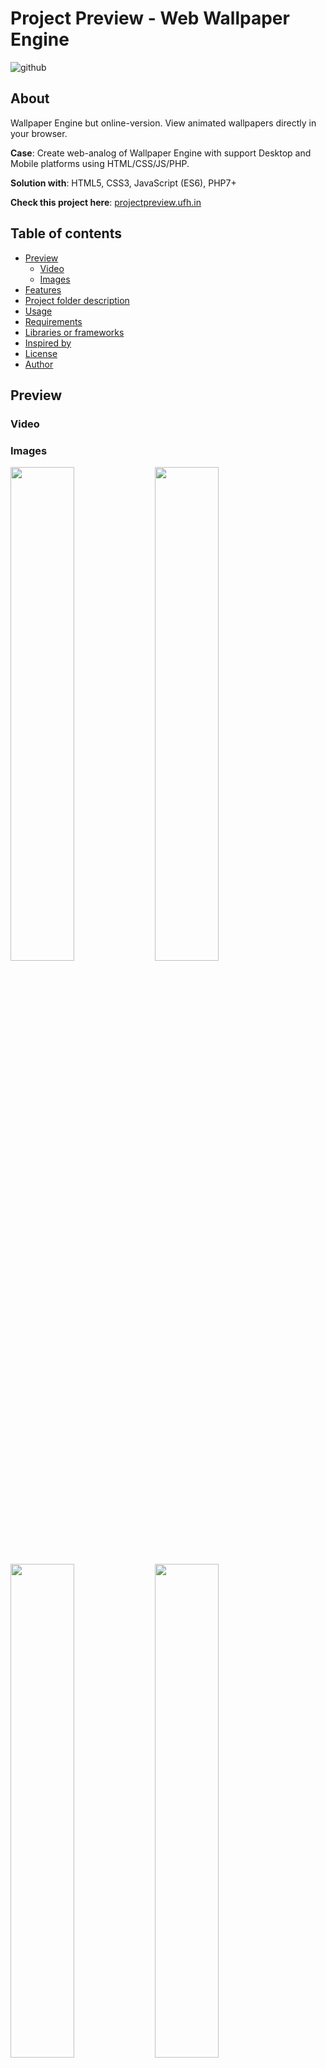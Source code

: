 # Project Preview - Web Wallpaper Engine
![github](https://img.shields.io/github/downloads/kenclaron/project-preview/total.svg)

## About
Wallpaper Engine but online-version. View animated wallpapers directly in your browser. 

**Case**: Create web-analog of Wallpaper Engine with support Desktop and Mobile platforms using HTML/CSS/JS/PHP.

**Solution with**: HTML5, CSS3, JavaScript (ES6), PHP7+

**Check this project here**: [projectpreview.ufh.in](http://projectpreview.ultimatefreehost.in/w/1)

## Table of contents
- [Preview](#preview)
  - [Video](#video)
  - [Images](#images)
- [Features](#features)
- [Project folder description](#project-folder-description)
- [Usage](#usage)
- [Requirements](#requirements)
- [Libraries or frameworks](#libraries-or-frameworks)
- [Inspired by](#inspired-by)
- [License](#license)
- [Author](#author)

## Preview

### Video

### Images
[<img src="https://i.imgur.com/LNfkUP5.jpg" width="45%"/>](https://i.imgur.com/LNfkUP5.jpg)
[<img src="https://i.imgur.com/rcUDfW6.jpg" width="45%"/>](https://i.imgur.com/rcUDfW6.jpg)
[<img src="https://i.imgur.com/XqFJbBc.jpg" width="45%"/>](https://i.imgur.com/XqFJbBc.jpg)
[<img src="https://i.imgur.com/Ut10l3H.jpg" width="45%"/>](https://i.imgur.com/Ut10l3H.jpg)

## Features

- Supports HTML, JS, CSS code in projects;
- Supports all custom dynamic settings of projects;
- Supports all original events and input types from Wallpaper Engine;
- Supports downloading of source in `.zip`;
- Real-time editor of your Javascript Canvas-animation;
- Cross-browser support;
- Desktop and Mobile (Android and IOS) platforms support.

## Project folder description

```text
project-preview/
├──── css       - styles
├──── global    - libraries
├──── js        - scripts
├──── projects  - folders with animation and real-time editor
├─ .htaccess
├─ download.php - download in-zip source from projects folder
├─ index.php    - start page
├─ robots.txt
├─ settings.json
└─ zip.lib.php  - download in-zip source from projects folder
```

## Usage

* Open website - [projectpreview.ufh.in](http://projectpreview.ultimatefreehost.in/w/1);
* Import all files on your local or public server with PHP-support:
  * Launch PHP-server;
  * Open `{{url}}/` or `{{url}}/index.php` in your browser for start page;
  * Open `{{url}}/w/1` in your browser for open project with `id=1`;
  * Open `{{url}}/download.php?id=1` in your browser for download project in-zip with `id=1`.

## Requirements 

### Browsers
* **Chrome** (49.0.2623 or latest)
* **Firefox** (45.0 or latest)
* **Opera** (36.0.2130.32 or latest)
* **Edge** (25.10586/EdgeHTML 13.10586 or latest)
* **Safari** (9.0 or latest)

### Software
* Any software using Blink 49 or latest
* Any software using V8 4.9.385 or latest

## Libraries or frameworks
* **jQuery** - v3.6.0
* **HammerJS** - v2.0.6
* **Touch-Menu-Like-Android** - v0.8

## Inspired by
**Wallpaper Engine** - https://www.wallpaperengine.io/

## License
The **Project Preview** licensed under the [MIT license](https://opensource.org/licenses/MIT).

> Original files of projects in the folders from `/project/1` to `/project/13` are licensed under CC BY-NC-ND 4.0 (https://creativecommons.org/licenses/by-nc-nd/4.0/legalcode) by Dmitry Britov

## Author
> You can express your gratitude by clicking on one of the links

* [Personal website](https://kenclaron.github.io/kenclaron)
* [VK](https://vk.com/club190729942)
